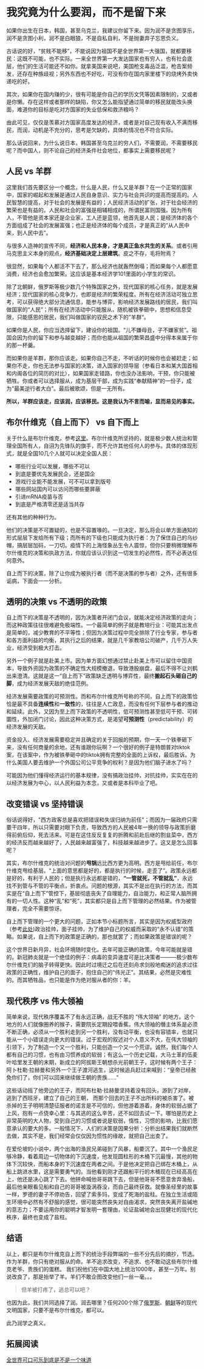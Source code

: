 # 我究竟为什么要润，而不是留下来

如果你出生在日本，韩国，甚至乌克兰，我建议你留下来。因为润不是贪图享乐，润不是贪图小利，润不是白眼狼，不是自私自利，不是抛妻弃子忘恩负义。

古话说的好，“贫贱不能移”，不能说因为祖国不是全世界第一大强国，就都要移民：这既不可能，也不实际。一来全世界第一大发达国家也有穷人，也有社会底层，他们的生活可能还不如你。就拿美国来说吧，美国枪支毒品泛滥，枪击案频发，还存在种族歧视；另外东西也不好吃，可没有你在国内家里楼下的烧烤外卖快递吃的好。

其次，如果你在国内赚的少，很有可能是你自己的学历文凭等因素限制的，又或者是你懒。存在这样或者那样的缺陷，你又怎么能指望通过简单的移民就能改头换面，难道你的目标是吃对方国家的失业低保和救济粮吗？

由此可见，仅仅是羡慕对方国家高度发达的经济，或者是对自己现有收入不满而移民，而润，动机是不充分的，思考是欠缺的，具体的情况也不符合实际。

那么话说回来，为什么说日本，韩国甚至乌克兰的穷人们，不需要润，不需要移民呢？而中国人，则不论自己的经济条件社会地位，都事实上需要移民呢？

## 人民 vs 羊群

这里我们首先要区分一个概念，什么是人民，什么又是羊群？在一个正常的国家中，国家的崛起和发展是通过人民自身意识、实力与社会共识的提高而提高的。人民智慧的提高，对于社会的发展是有益的；人民经济活动的扩张，对于社会经济的繁荣也是有益的。人民和社会的富强是相辅相成的，所谓民富则国强。因为所有人，不管他是资本家还是企业家，工人还是蓝领，他首先是人民；是经济体的各个方面组成了社会的发展富强；也正是经济体的每个成员，才是真正的“从人民中来，到人民中去”。

与很多人造神的宣传不同，**经济和人民本身，才是真正鱼水共生的关系**。或者引用马克思主义本身的观点，**经济基础决定上层建筑**。皮之不存，毛将附焉？

很显然，如果每个人都活不下去了，那么经济也就轰然倒塌；而如果每个人都愿意消费，经济也会愈加繁荣。这应该是基本经济学101里面的小学生的常识。

除了北朝鲜，俄罗斯等极少数几个特殊国家之外，现代国家的核心任务，就是发展经济；现代国家的核心竞争力，也即是经济的繁荣程度。所有在经济活动可独立思考，可以获得绝大部分流通信息，能参与博弈，影响经济发展路线的居民，我们叫做国家的“人民”；所有在经济活动中只能服从，随机被铁拳砸中，思想和信息受限，只能感恩的居民，我们叫做国家的驭民之术下的”羊群“。

如果你是人民，你应当选择留下，建设你的祖国。“儿不嫌母丑，子不嫌家贫”。祖国会因为你的留下和参与越变越好；而你也能从祖国的繁荣昌盛中分得本来属于你的那一杯羹。

而如果你是羊群，那你应该走。如果你自己不走，不听话的时候你也会被赶走；如果你不走，你也无法参与国家的决策，进入国家的领导层（参看日本和某大国首相和内阁各位的简历的对比），如果国家走错路，你也没办法影响，干预，你只能被牺牲。你或者可以选择服从，成为基层干部，成为实践“奉献精神”的一份子，成为”最美逆行者大白”。最后被歌颂，但是一无所有。

**所以，羊群应该走，应该润，应该移民。这是我认为不言而喻，显而易见的事实。**

## 布尔什维克（自上而下） vs 自下而上

关于什么是布尔什维克，参考[这里](布尔什维克.md)。布尔什维克所坚持的，就是极少数人统治和管理全国所有人，自诩为先锋队的旗手，而不允许其他任何人的参与。具体的体现形式，就是全国10几个人就可以决定全国人民：

- 哪些行业可以发展，哪些不可以
- 到底是要优先发展民企，还是国企
- 游戏行业能不能发展，可不可以拿到版号
- 哪些网站国内可以访问而哪些要屏蔽
- 引进mRNA疫苗与否
- 到底是严格清零还是适当共存

还有其他的种种行为。

他们的决策是不可置疑的，也是不容置喙的。一旦决定，那么将会以单方面通知的形式层层下发给所有下级；而所有的下级也只能成为执行者：为了保住自己的乌纱帽，搞层层加码，一刀切。疫情下的上海怪象丛生令人震惊，但你只要稍微理解布尔什维克的决策和执政方法，你就应该认识到这一切发生的必然性，而不必表达任何意外。

自上而下的决策，除了让你成为被执行者（而不是决策的参与者）之外，还有很多诟病，下面会一一分析。

## 透明的决策 vs 不透明的政策

自上而下的决策是不透明的，因为决策者开闭门会议，就能决定经济政策的走向；而这种政策往往很难避免极端性。一个最简单的例子就是教培行业：可能其出发点是简单的，减少教育的不平等性；但因为决策过程中完全排除了行业专家，参与者和各方面利益的均衡，其执行之后的结果，就是几千家教培公司破产，几千万人失业，经济受到极大打击。

另外一个例子就是赴美上市。因为单方面幻想通过禁止赴美上市可以留住中国资本，导致外资因为政策的不确定性大规模撤退，导致港股崩盘，最后不得不让刘鹤出来澄清。这就是这一“自上而下”政策缺乏透明与博弈性，最终**搬起石头砸自己的脚**，成为经济发展天敌的绝佳范例。

经济发展需要政策的可预测性。而和布尔什维克所号称的不同，自上而下的政策恰恰是最不具备**连续性**和**一致性**的，往往是人亡政息，而没有任何下层参与者的推动和延续。此外，又因为至上而下政策的不透明性，低可预测性甚至低可干预、可转圜性，外加闭门讨论，因此这种决策方式，是渴望**可预测性**（predictability）的经济发展的天敌。

资金投入、经济发展需要稳定并且确定的关于回报的预期，你一天一个铁拳砸下来，没有任何商量的余地，还有谁跟你玩啊？一个很好的例子是特朗普对tiktok案，在该案中，作为被铁拳砸中的tiktok拥有完整的全面的上诉权，最后胜诉。为什么美国人要去维护一个外国公司公平竞争的权利？是因为他们脑子进水了吗？

可能因为他们懂得经济运行的基本规律，没有搞政治挂帅，对抗挂帅，实实在在的以经济发展为中心，以人民利益为本念，又或者是本科毕业了吧。

## 改变错误 vs 坚持错误

俗话说得好，"西方政客总是喜欢把错误和失误归纳为前任"；而因为一届政府只需要干四年，所以只需要对眼下负责，导致西方的人民被4年一换的领导与政策折磨得前俯后仰，死去活来。可是在这住反反复复的折腾和前赴后继的割韭菜中，西方的经济反而越来越好了，人民越来越富强了，科技越来越进步了。这又是怎么回事呢？

其实，布尔什维克的统治对问题的**甩锅**远比西方更为高明。西方是甩给前任，布尔什维克甩给基层。“上面的意思都是好的，都是执行的时候，走歪了”。政策永远都是好的，有利于人民的；但是执行永远都是错的，**“一管就死，不管就乱”**，永远找不到管与不管的平衡点，折衷点。问题的根源，其实不是出在执行的方法，而其实是在“自上而下”管控下，基层彻底丧失了自理能力，自治能力，和正常人脑所拥有的一切人性。这种“乱”和“死”，其实都只是自上而下管理的必然结果。作为被管理者，完全不需要惊讶。

自上而下管理的一个更大的问题，正如本节小标题所言，其实是因为权威型政府（参考[此处](统治的三种形态.md))政治挂帅，面子挂帅，为了维护自己的权威而采取的“永不认错”的策略。如果说，自上而下的政策是正确的，那也就罢了；而如果政策是错误的呢？

这个世界日新月异，社会环境随时变化。去年可能正确的政策，今年可能就是错的。新冠肺炎就是一个绝佳的例子：病毒的变异速度可是比决策者———极少数布尔什维克们的脑子转得更快。因此时过境迁之后在还刻舟求剑般地痴迷的追求过往政策的正确性，维护自己的面子，抱住自己的“伟光正”。其结果，必然是灾难性的。而其牺牲品，也只能是作为绝对服从者的你：羊。

## 现代秩序 vs 伟大领袖

简单来说，现代秩序覆盖不了有永远正确，战无不胜的 “伟大领袖” 的地方。这个地方的人们就像圈养的猴子，需要院长定期投喂香蕉。伟大领袖的僭主体系是必须不断正确，必须从一个胜利走到另一个胜利，没有动平衡，也没有容错率，也就只能从一个小错误走向更大的错误。过于宏观的叙述对个人意义不大，在伟大领袖的引领下，为了制造一个又一个胜利，只能创造一个又一个荒谬。诚然，我们每个人都有自己的习惯，也有由习惯养成的软弱；有这么一个历史记载，大马士革的伍麦叶哈里发王朝的末期，新成立的阿拔斯王朝想杀光前朝王子，这时候有两个王子：阿卜杜勒·拉赫曼和另外一个王子渡河逃生，这时候追兵赶过来喊到：“皇帝已经赦免你们了，你们可以回来继续做王朝的贵族......” 

这些话动摇了他旁边的王子，而阿布杜勒·拉赫曼坚持着没有回头，游到了对岸，逃到了西班牙，建立了自己的王朝， 而那个回去的王子不出所料的被杀害了。被杀掉的王子明明清楚征服者的诺言是不可信的，但他游着游着，身体的软弱占据了上风，抱有一点侥幸心里：与其逃的这么辛苦，还不如回去试一下。哪怕是历史上非常英明的大人物，受到自己的习惯或者说是软弱，惰性，习惯的影响，比我们愿意承认的要大的多。一般情况下，人们的决策是因果分析：分析出结果我们就断然去做，其实不是，我们经常会仅仅因为惯性的缘故，就把自己出卖了。

在爱伦坡的小说中，两个出海的渔民兄弟碰到了风暴，船要沉了。其中一个渔民足够冷静，看着周边一切物体的下沉速度，他发现圆柱形的木桶下沉最慢，其他的物体下沉较快，而船本身的下沉速度在两者之间。于是他决定把自己绑在木桶上，从船上跳进水里，这是需要勇气的。当他看到刚才还跟船平行的木桶现在已经高高在上，他还是决心跳了下去。他拼命喊他哥哥跳下去，但是他哥哥不愿意舍弃渔船，最后他亲眼看见船和自己的哥哥被漩涡吞没，而自己最终获救。就像圣经里的故事一样，罗德的妻子不停劝告，回望了索多玛，变成了死海的盐柱。在独立生活或陌生环境中必然有不舒服的感觉，很可能突然丧失对自由渴求，突然丧失离开盐碱地的意志力；不要运用你的聪明才智发明一套理由，论证盐碱地会出现健壮的现代化秩序，最终也变成了盐柱。

## 结语

以上，都只是布尔什维克自上而下的统治手段弊端的一些不分先后的摘抄，节选。
作为羊群，你只有绝对服从的命。羊不追求改变，不追求、也不敢动这些布尔什维克老爷、贵族们的蛋糕。
我们祝他们在中国大地上统治1000年，甚至一万年。别说改良了，那是抬举了羊。羊们不敢企图改变他们一丝一毫。。。

> 但羊被打疼了，逃总可以吧？

也因为此，我们共同选择了润。润去哪里？任何200个除了[俄罗斯](https://zh.wikipedia.org/zh-cn/%E4%BF%84%E7%BD%97%E6%96%AF)、[朝鲜](https://zh.wikipedia.org/zh-cn/%E6%9C%9D%E9%B2%9C%E6%B0%91%E4%B8%BB%E4%B8%BB%E4%B9%89%E4%BA%BA%E6%B0%91%E5%85%B1%E5%92%8C%E5%9B%BD)等的现代文明国家，只要不是布尔什维克，都可以。

此乃润学之真义。

## 拓展阅读

[全世界可口可乐到底是不是一个味道](/润学感悟/全世界可口可乐到底是不是一个味道.md)
